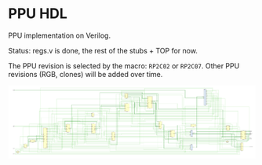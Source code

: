 # PPU HDL

PPU implementation on Verilog.

Status: regs.v is done, the rest of the stubs + TOP for now.

The PPU revision is selected by the macro: `RP2C02` or `RP2C07`. Other PPU revisions (RGB, clones) will be added over time.

![ppu_schematic](/HDL/Design/ppu/ppu_schematic.png)
